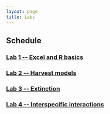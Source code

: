 ```yaml
---
layout: page
title: Labs
---
```


## Schedule

### [Lab 1 -- Excel and R basics](intro/Excel-R-Basics.md)

### [Lab 2 -- Harvest models](harvest/harvest.md)

### [Lab 3 -- Extinction](extinction/extinction.md)

### [Lab 4 -- Interspecific interactions](interspecific/interspecific.md)


